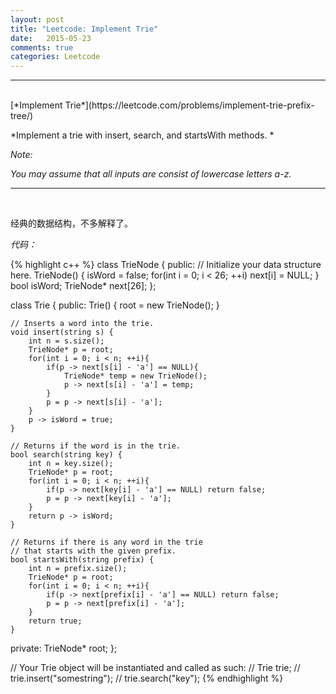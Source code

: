 ```yaml
---
layout: post
title: "Leetcode: Implement Trie"
date:   2015-05-23
comments: true
categories: Leetcode
---
```


***
<br />
[*Implement Trie*](https://leetcode.com/problems/implement-trie-prefix-tree/)

*Implement a trie with insert, search, and startsWith methods. *

*Note:*

*You may assume that all inputs are consist of lowercase letters a-z.*

***
<br />

经典的数据结构，不多解释了。

*代码：*

{% highlight c++ %}
class TrieNode {
public:
    // Initialize your data structure here.
    TrieNode() {
        isWord = false;
        for(int i = 0; i < 26; ++i) next[i] = NULL;
    }
    bool isWord;
    TrieNode* next[26];
};

class Trie {
public:
    Trie() {
        root = new TrieNode();
    }

    // Inserts a word into the trie.
    void insert(string s) {
        int n = s.size();
        TrieNode* p = root;
        for(int i = 0; i < n; ++i){
            if(p -> next[s[i] - 'a'] == NULL){
                TrieNode* temp = new TrieNode();
                p -> next[s[i] - 'a'] = temp;
            }
            p = p -> next[s[i] - 'a'];
        }
        p -> isWord = true;
    }

    // Returns if the word is in the trie.
    bool search(string key) {
        int n = key.size();
        TrieNode* p = root;
        for(int i = 0; i < n; ++i){
            if(p -> next[key[i] - 'a'] == NULL) return false;
            p = p -> next[key[i] - 'a'];
        }
        return p -> isWord;
    }

    // Returns if there is any word in the trie
    // that starts with the given prefix.
    bool startsWith(string prefix) {
        int n = prefix.size();
        TrieNode* p = root;
        for(int i = 0; i < n; ++i){
            if(p -> next[prefix[i] - 'a'] == NULL) return false;
            p = p -> next[prefix[i] - 'a'];
        }
        return true;
    }

private:
    TrieNode* root;
};

// Your Trie object will be instantiated and called as such:
// Trie trie;
// trie.insert("somestring");
// trie.search("key");
{% endhighlight %}
